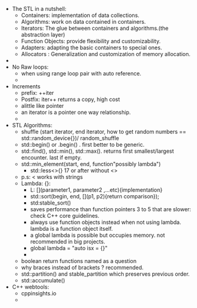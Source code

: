 - The STL in a nutshell:
	- Containers: implementation of data collections.
	- Algorithms: work on data contained in containers.
	- Iterators: The glue between containers and algorithms.(the abstraction layer)
	- Function Objects: provide flexibility and customizability.
	- Adapters: adapting the basic containers to special ones.
	- Allocators : Generalization and customization of memory allocation.
-
- No Raw loops:
	- when using range loop pair with auto reference.
	-
- Increments
	- prefix: ++iter
	- Postfix: iter++  returns a copy, high cost
	- alittle like pointer
	- an iterator is a pointer one way relationship.
	-
- STL Algorithms:
	- shuffle (start iterator, end iterator, how to get random numbers == std::random_device{})/ random_shuffle
	- std::begin() or .begin() . first better to be generic.
	- std::find(), std::min(), std::max(). returns first smallest/largest encounter. last if empty.
	- std::min_element(start, end, function"possibly lambda")
		- std::less<>{} 17 or after without <>
	- p.s: < works with strings
	- Lambda: [](){}:
		- L: [](parameter1, parameter2 ,...etc){implementation}
		- std::sort(begin, end, [](p1, p2){return comparison});
		- std:stable_sort()
		- saves performance than function pointers 3 to 5 that are slower: check C++ core guidelines.
		- always use function objects instead when not using lambda. lambda is a function object itself.
		- a global lambda is possible but occupies memory. not recommended in big projects.
		- global  lambda = "auto isx = [](){}"
		-
	- boolean return functions named as a question
	- why braces instead of brackets ? recommended.
	- std::partition() and stable_partition which preserves previous order.
	- std::accumulate()
- C++ webtools:
	- cppinsights.io
	-